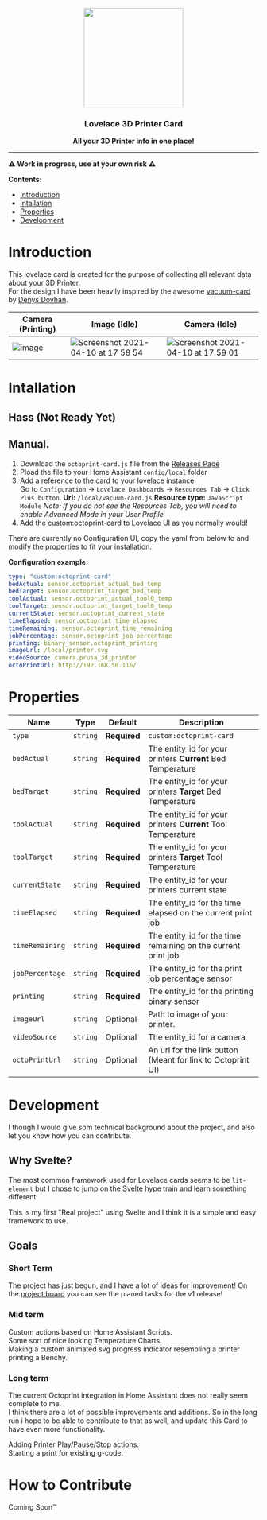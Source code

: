 <p align="center">
  <img height=200 src="https://user-images.githubusercontent.com/8472619/114278237-1320f700-9a2f-11eb-80d9-ac86238cccd5.png"/>
</p>

<h3 align="center">Lovelace 3D Printer Card</h2>
<p align="center">
  <strong align="center">All your 3D Printer info in one place!</strong>
</p>

---

**⚠️ Work in progress, use at your own risk ⚠️**

**Contents:**

- [Introduction](#Introduction)
- [Intallation](#Intallation)
- [Properties](#Properties)
- [Development](#Development)

# Introduction

This lovelace card is created for the purpose of collecting all relevant data about your 3D Printer.  
For the design I have been heavily inspired by the awesome [vacuum-card](https://github.com/denysdovhan/vacuum-card) by [Denys Dovhan](https://github.com/denysdovhan).

| Camera (Printing)                                                                                              | Image (Idle)                                                                                                                               | Camera (Idle)                                                                                                                              |
| -------------------------------------------------------------------------------------------------------------- | ------------------------------------------------------------------------------------------------------------------------------------------ | ------------------------------------------------------------------------------------------------------------------------------------------ |
| ![image](https://user-images.githubusercontent.com/8472619/114276747-50ce5180-9a28-11eb-99d5-2f921a8aba67.png) | ![Screenshot 2021-04-10 at 17 58 54](https://user-images.githubusercontent.com/8472619/114276753-5deb4080-9a28-11eb-8ee9-3ce6b31cec29.png) | ![Screenshot 2021-04-10 at 17 59 01](https://user-images.githubusercontent.com/8472619/114276763-66437b80-9a28-11eb-9cc6-1585f46b1cc5.png) |

# Intallation

## Hass (Not Ready Yet)

## Manual.

1. Download the `octoprint-card.js` file from the [Releases Page](https://github.com/kasperlaursen/octoprint-card/releases)
2. Pload the file to your Home Assistant `config/local` folder
3. Add a reference to the card to your lovelace instance  
   Go to `Configuration` → `Lovelace Dashboards` → `Resources Tab` → `Click Plus button`.
   **Url:** `/local/vacuum-card.js`
   **Resource type:** `JavaScript Module`
   _Note: If you do not see the Resources Tab, you will need to enable Advanced Mode in your User Profile_
4. Add the custom:octoprint-card to Lovelace UI as you normally would!

There are currently no Configuration UI, copy the yaml from below to and modify the properties to fit your installation.

**Configuration example:**

```yaml
type: "custom:octoprint-card"
bedActual: sensor.octoprint_actual_bed_temp
bedTarget: sensor.octoprint_target_bed_temp
toolActual: sensor.octoprint_actual_tool0_temp
toolTarget: sensor.octoprint_target_tool0_temp
currentState: sensor.octoprint_current_state
timeElapsed: sensor.octoprint_time_elapsed
timeRemaining: sensor.octoprint_time_remaining
jobPercentage: sensor.octoprint_job_percentage
printing: binary_sensor.octoprint_printing
imageUrl: /local/printer.svg
videoSource: camera.prusa_3d_printer
octoPrintUrl: http://192.168.50.116/
```

# Properties

| Name            |   Type   | Default      | Description                                                   |
| --------------- | :------: | ------------ | ------------------------------------------------------------- |
| `type`          | `string` | **Required** | `custom:octoprint-card`                                       |
| `bedActual`     | `string` | **Required** | The entity_id for your printers **Current** Bed Temperature   |
| `bedTarget`     | `string` | **Required** | The entity_id for your printers **Target** Bed Temperature    |
| `toolActual`    | `string` | **Required** | The entity_id for your printers **Current** Tool Temperature  |
| `toolTarget`    | `string` | **Required** | The entity_id for your printers **Target** Tool Temperature   |
| `currentState`  | `string` | **Required** | The entity_id for your printers current state                 |
| `timeElapsed`   | `string` | **Required** | The entity_id for the time elapsed on the current print job   |
| `timeRemaining` | `string` | **Required** | The entity_id for the time remaining on the current print job |
| `jobPercentage` | `string` | **Required** | The entity_id for the print job percentage sensor             |
| `printing`      | `string` | **Required** | The entity_id for the printing binary sensor                  |
| `imageUrl`      | `string` | Optional     | Path to image of your printer.                                |
| `videoSource`   | `string` | Optional     | The entity_id for a camera                                    |
| `octoPrintUrl`  | `string` | Optional     | An url for the link button (Meant for link to Octoprint UI)   |

# Development

I though I would give som technical background about the project, and also let you know how you can contribute.

## Why Svelte?

The most common framework used for Lovelace cards seems to be `lit-element` but I chose to jump on the [Svelte](https://svelte.dev) hype train and learn something different.

This is my first "Real project" using Svelte and I think it is a simple and easy framework to use.

## Goals

### Short Term

The project has just begun, and I have a lot of ideas for improvement!
On the [project board](https://github.com/kasperlaursen/octoprint-card/projects/1) you can see the planed tasks for the v1 release!

### Mid term

Custom actions based on Home Assistant Scripts.  
Some sort of nice looking Temperature Charts.  
Making a custom animated svg progress indicator resembling a printer printing a Benchy.

### Long term

The current Octoprint integration in Home Assistant does not really seem complete to me.  
I think there are a lot of possible improvements and additions. So in the long run i hope to be able to contribute to that as well, and update this Card to have even more functionality.

Adding Printer Play/Pause/Stop actions.  
Starting a print for existing g-code.

# How to Contribute

Coming Soon™
